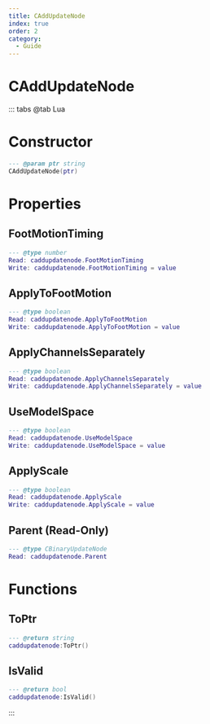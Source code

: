 ```yaml
---
title: CAddUpdateNode
index: true
order: 2
category:
  - Guide
---
```


# CAddUpdateNode

::: tabs
@tab Lua
# Constructor
```lua
--- @param ptr string
CAddUpdateNode(ptr)
```
# Properties
## FootMotionTiming 
```lua
--- @type number
Read: caddupdatenode.FootMotionTiming
Write: caddupdatenode.FootMotionTiming = value
```
## ApplyToFootMotion 
```lua
--- @type boolean
Read: caddupdatenode.ApplyToFootMotion
Write: caddupdatenode.ApplyToFootMotion = value
```
## ApplyChannelsSeparately 
```lua
--- @type boolean
Read: caddupdatenode.ApplyChannelsSeparately
Write: caddupdatenode.ApplyChannelsSeparately = value
```
## UseModelSpace 
```lua
--- @type boolean
Read: caddupdatenode.UseModelSpace
Write: caddupdatenode.UseModelSpace = value
```
## ApplyScale 
```lua
--- @type boolean
Read: caddupdatenode.ApplyScale
Write: caddupdatenode.ApplyScale = value
```
## Parent (Read-Only)
```lua
--- @type CBinaryUpdateNode
Read: caddupdatenode.Parent
```
# Functions
## ToPtr
```lua
--- @return string
caddupdatenode:ToPtr()
```
## IsValid
```lua
--- @return bool
caddupdatenode:IsValid()
```

:::